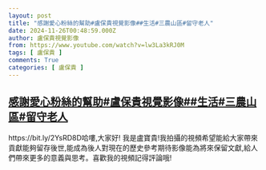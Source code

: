 ```yaml
---
layout: post
title: "感謝愛心粉絲的幫助#盧保貴視覺影像##生活#三農山區#留守老人"
date: 2024-11-26T00:48:59.000Z
author: 盧保貴視覺影像
from: https://www.youtube.com/watch?v=lw3La3kRJ0M
tags: [ 盧保貴 ]
comments: True
categories: [ 盧保貴 ]
---
```

<!--1732582139000-->
[感謝愛心粉絲的幫助#盧保貴視覺影像##生活#三農山區#留守老人](https://www.youtube.com/watch?v=lw3La3kRJ0M)
------

<div>
https://bit.ly/2YsRD8D哈嘍,大家好! 我是盧寶貴!我拍攝的視頻希望能給大家帶來貢獻能夠留存後世,能成為後人對現在的歷史參考期待影像能為將來保留文獻,給人們帶來更多的意義與思考。喜歡我的視頻記得評論哦!
</div>
